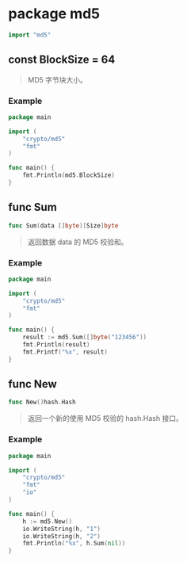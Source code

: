 # package md5
```go
import "md5"
```

## const BlockSize = 64
> MD5 字节块大小。

### Example
```go
package main

import (
	"crypto/md5"
	"fmt"
)

func main() {
	fmt.Println(md5.BlockSize)
}
```

## func Sum
```go
func Sum(data []byte)[Size]byte
```
> 返回数据 data 的 MD5 校验和。

### Example
```go
package main

import (
	"crypto/md5"
	"fmt"
)

func main() {
	result := md5.Sum([]byte("123456"))
	fmt.Println(result)
	fmt.Printf("%x", result)
}
```

## func New
```go
func New()hash.Hash
```
> 返回一个新的使用 MD5 校验的 hash.Hash 接口。

### Example
```go
package main

import (
	"crypto/md5"
	"fmt"
	"io"
)

func main() {
	h := md5.New()
	io.WriteString(h, "1")
	io.WriteString(h, "2")
	fmt.Println("%x", h.Sum(nil))
}
```
